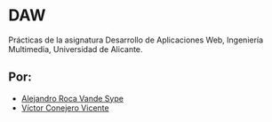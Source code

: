 # DAW
Prácticas de la asignatura Desarrollo de Aplicaciones Web, Ingeniería Multimedia, Universidad de Alicante.

## Por: 

* [Alejandro Roca Vande Sype](https://github.com/AlexRoca95)
* [Víctor Conejero Vicente](https://github.com/vcv8)
